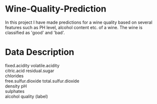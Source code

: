 # Wine-Quality-Prediction
In this project I have made predictions for a wine quality based on several features such as PH level, alcohol content etc. of a wine. The wine is classified as 'good' and 'bad'.

# Data Description
fixed.acidity
volatile.acidity	
citric.acid	
residual.sugar	
chlorides	
free.sulfur.dioxide	
total.sulfur.dioxide	
density	
pH	
sulphates	
alcohol	
quality (label)
